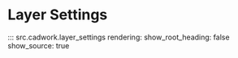 # Layer Settings

::: src.cadwork.layer_settings
    rendering:
        show_root_heading: false
        show_source: true

